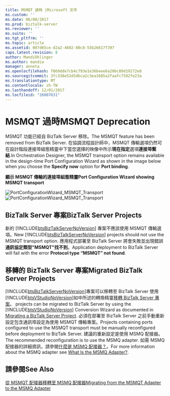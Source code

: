 ```yaml
---
title: MSMQT 過時 |Microsoft 文件
ms.custom: ''
ms.date: 06/08/2017
ms.prod: biztalk-server
ms.reviewer: ''
ms.suite: ''
ms.tgt_pltfrm: ''
ms.topic: article
ms.assetid: 007d65ce-d2a2-4602-80c8-55b26617f397
caps.latest.revision: 8
author: MandiOhlinger
ms.author: mandia
manager: anneta
ms.openlocfilehash: f869dde7cb4c793e1e36beee6a20bc89d19272e8
ms.sourcegitcommit: 3fc338e52d5dbca2c3ea1685a2faafc7582fe23a
ms.translationtype: MT
ms.contentlocale: zh-TW
ms.lasthandoff: 12/01/2017
ms.locfileid: "26007631"
---
```

# <a name="msmqt-deprecation"></a><span data-ttu-id="de4cd-102">MSMQT 過時</span><span class="sxs-lookup"><span data-stu-id="de4cd-102">MSMQT Deprecation</span></span>
<span data-ttu-id="de4cd-103">MSMQT 功能已經自 BizTalk Server 移除。</span><span class="sxs-lookup"><span data-stu-id="de4cd-103">The MSMQT feature has been removed from BizTalk Server.</span></span> <span data-ttu-id="de4cd-104">在協調流程設計師中，MSMQT 傳輸選項仍然可在設計階段連接埠組態精靈中下當您選擇的映像中所示**現在指定**選項**連接埠繫結**.</span><span class="sxs-lookup"><span data-stu-id="de4cd-104">In Orchestration Designer, the MSMQT transport option remains available in the design-time Port Configuration Wizard as shown in the image below when you choose the **Specify now** option for **Port binding**.</span></span>  
  
 <span data-ttu-id="de4cd-105">**顯示 MSMQT 傳輸的連接埠組態精靈**</span><span class="sxs-lookup"><span data-stu-id="de4cd-105">**Port Configuration Wizard showing MSMQT transport**</span></span>  
  
 <span data-ttu-id="de4cd-106">![](../core/media/portconfigurationwizard-msmqt-transport.gif "PortConfigurationWizard_MSMQT_Transport")</span><span class="sxs-lookup"><span data-stu-id="de4cd-106">![](../core/media/portconfigurationwizard-msmqt-transport.gif "PortConfigurationWizard_MSMQT_Transport")</span></span>  
  
## <a name="biztalk-server-projects"></a><span data-ttu-id="de4cd-107">BizTalk Server 專案</span><span class="sxs-lookup"><span data-stu-id="de4cd-107">BizTalk Server Projects</span></span>  
 <span data-ttu-id="de4cd-108">新的 [!INCLUDE[btsBizTalkServerNoVersion](../includes/btsbiztalkservernoversion-md.md)] 專案不應該使用 MSMQT 傳輸選項。</span><span class="sxs-lookup"><span data-stu-id="de4cd-108">New [!INCLUDE[btsBizTalkServerNoVersion](../includes/btsbiztalkservernoversion-md.md)] projects should not use the MSMQT transport option.</span></span> <span data-ttu-id="de4cd-109">應用程式部署至 BizTalk Server 將會失敗並出現錯誤**通訊協定類型"MSMQT"找不到**。</span><span class="sxs-lookup"><span data-stu-id="de4cd-109">Application deployment to BizTalk Server will fail with the error **Protocol type “MSMQT” not found**.</span></span>  
  
## <a name="migrated-biztalk-server-projects"></a><span data-ttu-id="de4cd-110">移轉的 BizTalk Server 專案</span><span class="sxs-lookup"><span data-stu-id="de4cd-110">Migrated BizTalk Server Projects</span></span>  
 [!INCLUDE[btsBizTalkServerNoVersion](../includes/btsbiztalkservernoversion-md.md)]<span data-ttu-id="de4cd-111">專案可以移轉至 BizTalk Server 使用[!INCLUDE[btsVStudioNoVersion](../includes/btsvstudionoversion-md.md)]如中所述的轉換精靈[移轉 BizTalk Server 專案](../core/migrating-a-biztalk-server-project.md)。</span><span class="sxs-lookup"><span data-stu-id="de4cd-111"> projects can be migrated to BizTalk Server by using the [!INCLUDE[btsVStudioNoVersion](../includes/btsvstudionoversion-md.md)] Conversion Wizard as documented in [Migrating a BizTalk Server Project](../core/migrating-a-biztalk-server-project.md).</span></span> <span data-ttu-id="de4cd-112">必須在部署至 BizTalk Server 之前手動重新設定包含通訊埠設定為使用 MSMQT 傳輸專案。</span><span class="sxs-lookup"><span data-stu-id="de4cd-112">Projects containing ports configured to use the MSMQT transport must be manually reconfigured before deployment to BizTalk Server.</span></span> <span data-ttu-id="de4cd-113">建議的重新設定是使用 MSMQ 配接器。</span><span class="sxs-lookup"><span data-stu-id="de4cd-113">The recommended reconfiguration is to use the MSMQ adapter.</span></span>  <span data-ttu-id="de4cd-114">如需 MSMQ 配接器的詳細資訊，請參閱[什麼是 MSMQ 配接器？](../core/what-is-the-msmq-adapter.md)。</span><span class="sxs-lookup"><span data-stu-id="de4cd-114">For more information about the MSMQ adapter see [What Is the MSMQ Adapter?](../core/what-is-the-msmq-adapter.md).</span></span>  
  
## <a name="see-also"></a><span data-ttu-id="de4cd-115">請參閱</span><span class="sxs-lookup"><span data-stu-id="de4cd-115">See Also</span></span>  
 [<span data-ttu-id="de4cd-116">從 MSMQT 配接器移轉至 MSMQ 配接器</span><span class="sxs-lookup"><span data-stu-id="de4cd-116">Migrating from the MSMQT Adapter to the MSMQ Adapter</span></span>](../core/migrating-from-the-msmqt-adapter-to-the-msmq-adapter.md)